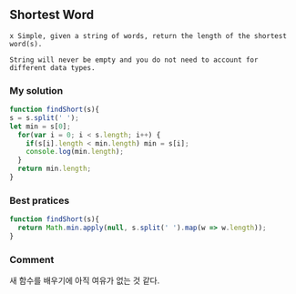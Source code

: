 ## Shortest Word
```
x Simple, given a string of words, return the length of the shortest word(s).

String will never be empty and you do not need to account for different data types.
```

### My solution
```js
function findShort(s){
s = s.split(' ');
let min = s[0];
  for(var i = 0; i < s.length; i++) {
    if(s[i].length < min.length) min = s[i];
    console.log(min.length);
  }
  return min.length;
}
```

### Best pratices
```js
function findShort(s){
  return Math.min.apply(null, s.split(' ').map(w => w.length));
}
```

### Comment
새 함수를 배우기에 아직 여유가 없는 것 같다.